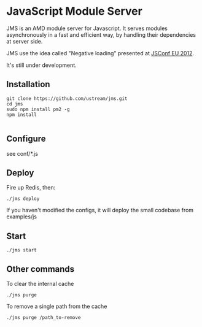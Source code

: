 # JavaScript Module Server


JMS is an AMD module server for Javascript.
It serves modules asynchronously in a fast and efficient way, by handling their dependencies at server side.

JMS use the idea called "Negative loading" presented at [JSConf EU 2012](https://www.youtube.com/watch?v=mGENRKrdoGY).

It's still under development.

## Installation

```
git clone https://github.com/ustream/jms.git
cd jms
sudo npm install pm2 -g
npm install
	
```

## Configure

see conf/*.js


## Deploy

Fire up Redis, then:

```
./jms deploy
```

If you haven't modified the configs, it will deploy the small codebase from examples/js

## Start

```
./jms start
```

## Other commands

To clear the internal cache

```
./jms purge
```

To remove a single path from the cache

```
./jms purge /path_to-remove
```
